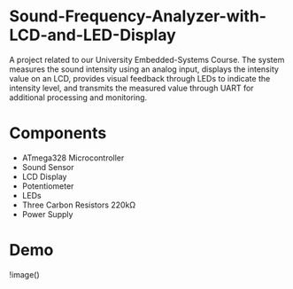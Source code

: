 # Sound-Frequency-Analyzer-with-LCD-and-LED-Display

A project related to our University Embedded-Systems Course. The system measures the sound intensity using an analog input, displays the intensity value on an LCD, provides visual feedback through LEDs to indicate the intensity level, and transmits the measured value through UART for additional processing and monitoring.

# Components
- ATmega328 Microcontroller
- Sound Sensor
- LCD Display
- Potentiometer
- LEDs
- Three Carbon Resistors 220kΩ 
- Power Supply

# Demo
!image()
